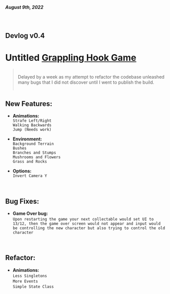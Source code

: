 
##### August 9th, 2022
<br>




## Devlog v0.4
# Untitled [Grappling Hook Game](https://synith.itch.io/grappling-hook-game)





> <br> 
>  Delayed by a week as my attempt to refactor the codebase unleashed many bugs that I did not discover until I went to publish the build. <br>
> <br> 





## **New Features:**

* **Animations:**   
`Strafe Left/Right` <br>
`Walking Backwards` <br>
`Jump (Needs work)` <br>

* **Environment:** <br>
`Background Terrain` <br>
`Bushes` <br>
`Branches and Stumps` <br>
`Mushrooms and Flowers` <br>
`Grass and Rocks` <br>

* **Options:** <br> 
`Invert Camera Y` <br>
<br>




## **Bug Fixes:**

* **Game Over bug:**   
`Upon restarting the game your next collectable would set UI to 13/12, then the game over screen would not appear and input would be controlling the new character but also trying to control the old character` <br>
<br> 





## **Refactor:**


* **Animations:**   
`Less Singletons` <br>
`More Events` <br>
`Simple State Class` <br>

